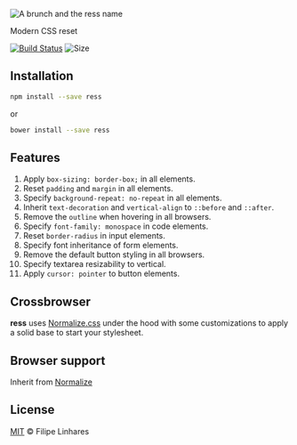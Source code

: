 ![A brunch and the ress name](http://i.imgur.com/1sXtcsA.png)

Modern CSS reset

[![Build Status](https://travis-ci.org/filipelinhares/ress.svg?branch=master)](https://travis-ci.org/filipelinhares/ress) ![Size](https://badge-size.herokuapp.com/filipelinhares/ress/master/dist/ress.min.css.svg?color=blue&label=file%20size)

## Installation
```sh
npm install --save ress
```
or
```sh
bower install --save ress
```

## Features
1. Apply `box-sizing: border-box;` in all elements.
2. Reset `padding` and `margin` in all elements.
3. Specify `background-repeat: no-repeat` in all elements.
4. Inherit `text-decoration` and `vertical-align` to `::before` and `::after`.
5. Remove the `outline` when hovering in all browsers.
6. Specify `font-family: monospace` in code elements.
7. Reset `border-radius` in input elements.
8. Specify font inheritance of form elements.
9. Remove the default button styling in all browsers.
10. Specify textarea resizability to vertical.
11. Apply `cursor: pointer` to button elements.

## Crossbrowser
**ress** uses [Normalize.css](https://github.com/necolas/normalize.css) under the hood with some customizations to apply a solid base to start your stylesheet.

## Browser support
Inherit from [Normalize](https://github.com/necolas/normalize.css#browser-support)

## License
[MIT](LICENSE.md) © Filipe Linhares
